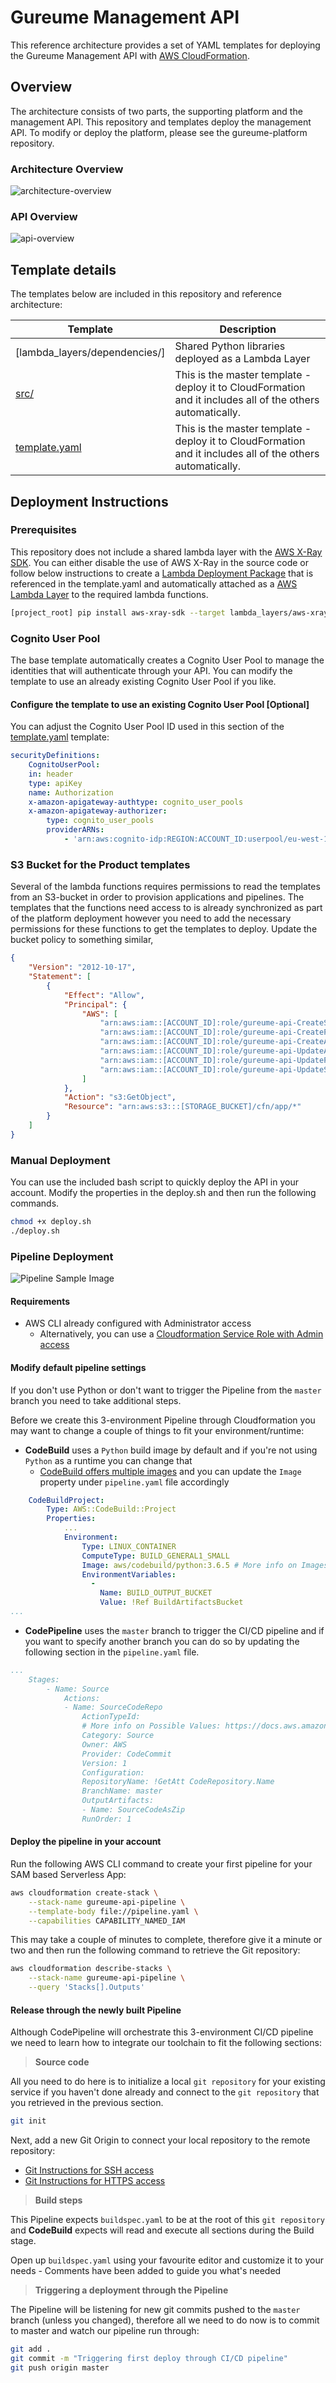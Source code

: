 # Gureume Management API

This reference architecture provides a set of YAML templates for deploying the Gureume Management API with [AWS CloudFormation](https://aws.amazon.com/cloudformation/).

## Overview

The architecture consists of two parts, the supporting platform and the management API.
This repository and templates deploy the management API. To modify or deploy the platform, please see the gureume-platform repository.

### Architecture Overview

![architecture-overview](img/architecture-overview.png)

### API Overview

![api-overview](img/api-overview.png)

## Template details

The templates below are included in this repository and reference architecture:

| Template | Description |
| --- | --- |
| [lambda_layers/dependencies/] | Shared Python libraries deployed as a Lambda Layer |
| [src/](template.yaml) | This is the master template - deploy it to CloudFormation and it includes all of the others automatically. |
| [template.yaml](template.yaml) | This is the master template - deploy it to CloudFormation and it includes all of the others automatically. |

## Deployment Instructions

### Prerequisites

This repository does not include a shared lambda layer with the [AWS X-Ray SDK](https://github.com/aws/aws-xray-sdk-python). You can either disable the use of AWS X-Ray in the source code or follow below instructions to create a [Lambda Deployment Package](https://docs.aws.amazon.com/lambda/latest/dg/lambda-python-how-to-create-deployment-package.html) that is referenced in the template.yaml and automatically attached as a [AWS Lambda Layer](https://docs.aws.amazon.com/lambda/latest/dg/configuration-layers.html) to the required lambda functions.

```bash
[project_root] pip install aws-xray-sdk --target lambda_layers/aws-xray-sdk/python
```

### Cognito User Pool

The base template automatically creates a Cognito User Pool to manage the identities that will authenticate through your API.
You can modify the template to use an already existing Cognito User Pool if you like.

#### Configure the template to use an existing Cognito User Pool [Optional]

You can adjust the Cognito User Pool ID used in this section of the [template.yaml](template.yaml) template:

```yaml
securityDefinitions:
    CognitoUserPool:
    in: header
    type: apiKey
    name: Authorization
    x-amazon-apigateway-authtype: cognito_user_pools
    x-amazon-apigateway-authorizer:
        type: cognito_user_pools
        providerARNs:
            - 'arn:aws:cognito-idp:REGION:ACCOUNT_ID:userpool/eu-west-1_MkMfew8eN'
```

### S3 Bucket for the Product templates

Several of the lambda functions requires permissions to read the templates from an S3-bucket in order to provision applications and pipelines. The templates that the functions need access to is already synchronized as part of the platform deployment however you need to add the necessary permissions for these functions to get the templates to deploy.
Update the bucket policy to something similar,

```json
{
    "Version": "2012-10-17",
    "Statement": [
        {
            "Effect": "Allow",
            "Principal": {
                "AWS": [
                    "arn:aws:iam::[ACCOUNT_ID]:role/gureume-api-CreateServiceRole-1MIEWAEXAMPLE",
                    "arn:aws:iam::[ACCOUNT_ID]:role/gureume-api-CreatePipelineRole-19IKJ4QEXAMPLE",
                    "arn:aws:iam::[ACCOUNT_ID]:role/gureume-api-CreateAppRole-WH782EXAMPLE",
                    "arn:aws:iam::[ACCOUNT_ID]:role/gureume-api-UpdateAppRole-M6P8CEXAMPLE",
                    "arn:aws:iam::[ACCOUNT_ID]:role/gureume-api-UpdatePipelineRole-1Q61BEXAMPLE",
                    "arn:aws:iam::[ACCOUNT_ID]:role/gureume-api-UpdateServiceRole-PQFE2EXAMPLE"
                ]
            },
            "Action": "s3:GetObject",
            "Resource": "arn:aws:s3:::[STORAGE_BUCKET]/cfn/app/*"
        }
    ]
}
```

### Manual Deployment

You can use the included bash script to quickly deploy the API in your account. Modify the properties in the deploy.sh and then run the following commands.

```bash
chmod +x deploy.sh
./deploy.sh
```

### Pipeline Deployment

![Pipeline Sample Image](img/pipeline-sample.png)

#### Requirements

- AWS CLI already configured with Administrator access
  - Alternatively, you can use a [Cloudformation Service Role with Admin access](https://docs.aws.amazon.com/AWSCloudFormation/latest/UserGuide/using-iam-servicerole.html)

#### Modify default pipeline settings

If you don't use Python or don't want to trigger the Pipeline from the `master` branch you need to take additional steps.

Before we create this 3-environment Pipeline through Cloudformation you may want to change a couple of things to fit your environment/runtime:

- **CodeBuild** uses a `Python` build image by default and if you're not using `Python` as a runtime you can change that
  - [CodeBuild offers multiple images](https://docs.aws.amazon.com/codebuild/latest/userguide/build-env-ref-available.html) and you can  update the `Image` property under `pipeline.yaml` file accordingly

```yaml
    CodeBuildProject:
        Type: AWS::CodeBuild::Project
        Properties:
            ...
            Environment:
                Type: LINUX_CONTAINER
                ComputeType: BUILD_GENERAL1_SMALL
                Image: aws/codebuild/python:3.6.5 # More info on Images: https://docs.aws.amazon.com/codebuild/latest/userguide/build-env-ref-available.html
                EnvironmentVariables:
                  -
                    Name: BUILD_OUTPUT_BUCKET
                    Value: !Ref BuildArtifactsBucket
...
```

- **CodePipeline** uses the `master` branch to trigger the CI/CD pipeline and if you want to specify another branch you can do so by updating the following section in the `pipeline.yaml` file.

```yaml
...
    Stages:
        - Name: Source
            Actions:
            - Name: SourceCodeRepo
                ActionTypeId:
                # More info on Possible Values: https://docs.aws.amazon.com/codepipeline/latest/userguide/reference-pipeline-structure.html#action-requirements
                Category: Source
                Owner: AWS
                Provider: CodeCommit
                Version: 1
                Configuration:
                RepositoryName: !GetAtt CodeRepository.Name
                BranchName: master
                OutputArtifacts:
                - Name: SourceCodeAsZip
                RunOrder: 1
```

#### Deploy the pipeline in your account

Run the following AWS CLI command to create your first pipeline for your SAM based Serverless App:

```bash
aws cloudformation create-stack \
    --stack-name gureume-api-pipeline \
    --template-body file://pipeline.yaml \
    --capabilities CAPABILITY_NAMED_IAM
```

This may take a couple of minutes to complete, therefore give it a minute or two and then run the following command to retrieve the Git repository:

```bash
aws cloudformation describe-stacks \
    --stack-name gureume-api-pipeline \
    --query 'Stacks[].Outputs'
```

#### Release through the newly built Pipeline

Although CodePipeline will orchestrate this 3-environment CI/CD pipeline we need to learn how to integrate our toolchain to fit the following sections:

> **Source code**

All you need to do here is to initialize a local `git repository` for your existing service if you haven't done already and connect to the `git repository` that you retrieved in the previous section.

```bash
git init
```

Next, add a new Git Origin to connect your local repository to the remote repository:

- [Git Instructions for SSH access](https://docs.aws.amazon.com/codecommit/latest/userguide/setting-up-ssh-unixes.html)
- [Git Instructions for HTTPS access](https://docs.aws.amazon.com/codecommit/latest/userguide/setting-up-https-unixes.html)

> **Build steps**

This Pipeline expects `buildspec.yaml` to be at the root of this `git repository` and **CodeBuild** expects will read and execute all sections during the Build stage.

Open up `buildspec.yaml` using your favourite editor and customize it to your needs - Comments have been added to guide you what's needed

> **Triggering a deployment through the Pipeline**

The Pipeline will be listening for new git commits pushed to the `master` branch (unless you changed), therefore all we need to do now is to commit to master and watch our pipeline run through:

```bash
git add .
git commit -m "Triggering first deploy through CI/CD pipeline"
git push origin master
```
